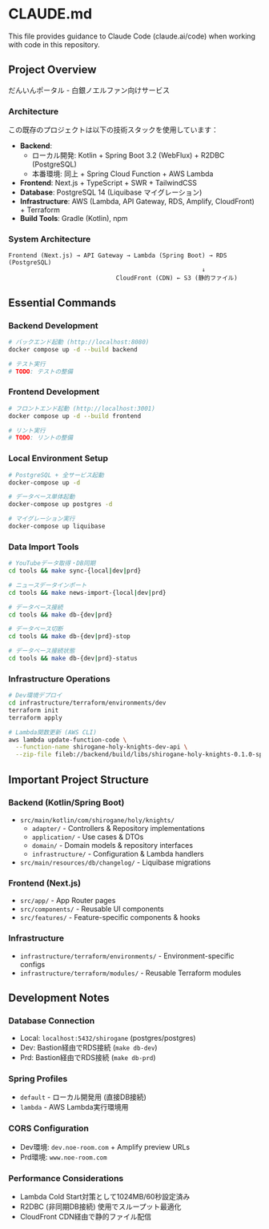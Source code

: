 # CLAUDE.md

This file provides guidance to Claude Code (claude.ai/code) when working with code in this repository.

## Project Overview

だんいんポータル - 白銀ノエルファン向けサービス

### Architecture

この既存のプロジェクトは以下の技術スタックを使用しています：
- **Backend**: 
  - ローカル開発: Kotlin + Spring Boot 3.2 (WebFlux) + R2DBC (PostgreSQL)
  - 本番環境: 同上 + Spring Cloud Function + AWS Lambda
- **Frontend**: Next.js + TypeScript + SWR + TailwindCSS
- **Database**: PostgreSQL 14 (Liquibase マイグレーション)
- **Infrastructure**: AWS (Lambda, API Gateway, RDS, Amplify, CloudFront) + Terraform
- **Build Tools**: Gradle (Kotlin), npm

### System Architecture

```
Frontend (Next.js) → API Gateway → Lambda (Spring Boot) → RDS (PostgreSQL)
                                                      ↓
                              CloudFront (CDN) ← S3 (静的ファイル)
```

## Essential Commands

### Backend Development

```bash
# バックエンド起動 (http://localhost:8080)
docker compose up -d --build backend

# テスト実行
# TODO: テストの整備
```

### Frontend Development

```bash
# フロントエンド起動 (http://localhost:3001)
docker compose up -d --build frontend

# リント実行
# TODO: リントの整備
```

### Local Environment Setup

```bash
# PostgreSQL + 全サービス起動
docker-compose up -d

# データベース単体起動
docker-compose up postgres -d

# マイグレーション実行
docker-compose up liquibase
```

### Data Import Tools

```bash
# YouTubeデータ取得・DB同期 
cd tools && make sync-{local|dev|prd}

# ニュースデータインポート  
cd tools && make news-import-{local|dev|prd}

# データベース接続
cd tools && make db-{dev|prd}

# データベース切断
cd tools && make db-{dev|prd}-stop

# データベース接続状態
cd tools && make db-{dev|prd}-status
```

### Infrastructure Operations

```bash
# Dev環境デプロイ
cd infrastructure/terraform/environments/dev
terraform init
terraform apply

# Lambda関数更新 (AWS CLI)
aws lambda update-function-code \
  --function-name shirogane-holy-knights-dev-api \
  --zip-file fileb://backend/build/libs/shirogane-holy-knights-0.1.0-springboot-lambda.jar
```

## Important Project Structure

### Backend (Kotlin/Spring Boot)
- `src/main/kotlin/com/shirogane/holy/knights/`
  - `adapter/` - Controllers & Repository implementations
  - `application/` - Use cases & DTOs  
  - `domain/` - Domain models & repository interfaces
  - `infrastructure/` - Configuration & Lambda handlers
- `src/main/resources/db/changelog/` - Liquibase migrations

### Frontend (Next.js)
- `src/app/` - App Router pages
- `src/components/` - Reusable UI components
- `src/features/` - Feature-specific components & hooks

### Infrastructure  
- `infrastructure/terraform/environments/` - Environment-specific configs
- `infrastructure/terraform/modules/` - Reusable Terraform modules

## Development Notes

### Database Connection
- Local: `localhost:5432/shirogane` (postgres/postgres)
- Dev: Bastion経由でRDS接続 (`make db-dev`)
- Prd: Bastion経由でRDS接続 (`make db-prd`)

### Spring Profiles
- `default` - ローカル開発用 (直接DB接続)
- `lambda` - AWS Lambda実行環境用

### CORS Configuration
- Dev環境: `dev.noe-room.com` + Amplify preview URLs
- Prd環境: `www.noe-room.com`

### Performance Considerations
- Lambda Cold Start対策として1024MB/60秒設定済み
- R2DBC (非同期DB接続) 使用でスループット最適化
- CloudFront CDN経由で静的ファイル配信

